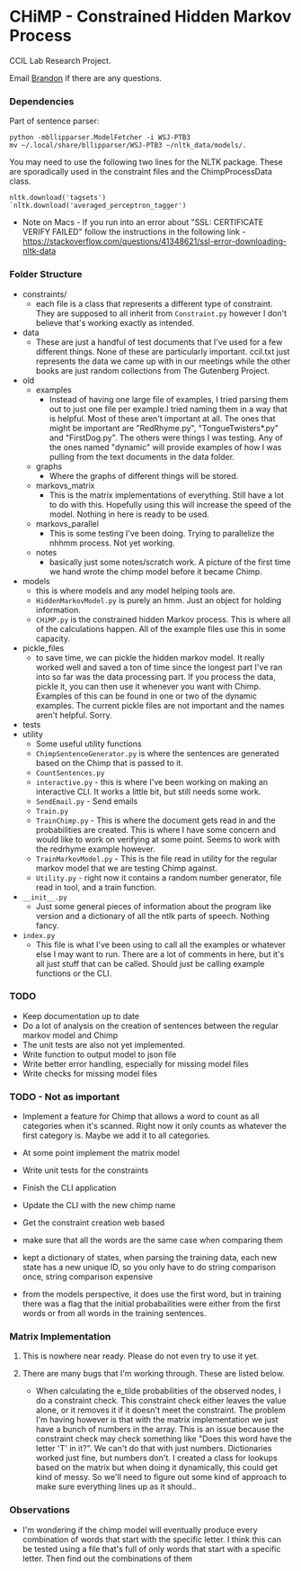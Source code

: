 # CHiMP - Constrained Hidden Markov Process
CCIL Lab Research Project.

Email [Brandon](mailto:biggbran@isu.edu) if there are any questions.

### Dependencies
Part of sentence parser:
```
python -mbllipparser.ModelFetcher -i WSJ-PTB3
mv ~/.local/share/bllipparser/WSJ-PTB3 ~/nltk_data/models/.
```


You may need to use the following two lines for the NLTK package. These are sporadically
used in the constraint files and the ChimpProcessData class.
```
nltk.download('tagsets')
`nltk.download('averaged_perceptron_tagger')
```
- Note on Macs - If you run into an error about "SSL: CERTIFICATE VERIFY FAILED" follow the instructions
in the following link - https://stackoverflow.com/questions/41348621/ssl-error-downloading-nltk-data
    
### Folder Structure
- constraints/
    - each file is a class that represents a different type of constraint.
They are supposed to all inherit from `Constraint.py` however I don't believe that's working
exactly as intended.
- data
    - These are just a handful of test documents that I've used for a few different things.
    None of these are particularly important. ccil.txt just represents the data we came up
    with in our meetings while the other books are just random collections from The Gutenberg Project.
- old
    - examples
        - Instead of having one large file of examples, I tried parsing them out to just one file per example.I tried naming them in a way that is helpful. Most of these aren't important at all. The ones that might be important are "RedRhyme.py", "TongueTwisters*.py" and "FirstDog.py". The others were things I was testing. Any of the ones named "dynamic" will provide examples of how I was pulling from the text documents in the data folder.
    - graphs
        - Where the graphs of different things will be stored.
    - markovs_matrix
        - This is the matrix implementations of everything. Still have a lot to do with this. Hopefully using this will increase the speed of the model. Nothing in here is ready to be used.
    - markovs_parallel
        - This is some testing I've been doing. Trying to parallelize the nhhmm process. Not yet working.
    - notes
        - basically just some notes/scratch work. A picture of the first time we hand wrote the chimp model before it became Chimp.
- models
    - this is where models and any model helping tools are. 
    - `HiddenMarkovModel.py` is purely an hmm. Just an object for holding information. 
    - `CHiMP.py` is the constrained hidden Markov process. This is where all of the calculations happen. All of the example files use this in some capacity.
- pickle_files
    - to save time, we can pickle the hidden markov model. It really worked well and saved a ton of time since the longest part I've ran into so far was the data processing part. If you process the data, pickle it, you can then use it whenever you want with Chimp. Examples of this can be found in one or two of the dynamic examples. The current pickle files are not important and the names aren't helpful. Sorry.
- tests
- utility
    - Some useful utility functions
    - `ChimpSentenceGenerator.py` is where the sentences are generated based on the Chimp that is passed to it. 
    - `CountSentences.py`
    - `interactive.py` - this is where I've been working on making an interactive CLI. It works a little bit, but still needs some work.
    - `SendEmail.py` - Send emails
    - `Train.py`
    - `TrainChimp.py` - This is where the document gets read in and the probabilities are created. This is where I have some concern and would like to work on verifying at some point. Seems to work with the redrhyme example however.
    - `TrainMarkovModel.py` - This is the file read in utility for the regular markov model that we are testing Chimp against.
    - `Utility.py` - right now it contains a random number generator, file read in tool, and a train function. 
- `__init__.py`
    - Just some general pieces of information about the program like version and a dictionary
    of all the ntlk parts of speech. Nothing fancy.
- `index.py`
    - This file is what I've been using to call all the examples or whatever else I may want to run.
    There are a lot of comments in here, but it's all just stuff that can be called. Should just be
    calling example functions or the CLI.

### TODO
- Keep documentation up to date
- Do a lot of analysis on the creation of sentences between the regular markov model and Chimp
- The unit tests are also not yet implemented.
- Write function to output model to json file
- Write better error handling, especially for missing model files
- Write checks for missing model files



### TODO - Not as important
- Implement a feature for Chimp that allows a word to count as all categories when it's
scanned. Right now it only counts as whatever the first category is. Maybe
we add it to all categories.
- At some point implement the matrix model
- Write unit tests for the constraints
- Finish the CLI application
- Update the CLI with the new chimp name
- Get the constraint creation web based
- make sure that all the words are the same case when comparing them

- kept a dictionary of states, when parsing the training data,
each new state has a new unique ID, so you only have to do string comparison once,
string comparison expensive
- from the models perspective, it does use the first word, but in training there was a flag
that the initial probabailities were either from the first words or from all words in the
training sentences.


### Matrix Implementation
1. This is nowhere near ready. Please do not even try to use it yet.
2. There are many bugs that I'm working through. These are listed below.
    
    - When calculating the e_tilde probabilities of the observed nodes, I 
    do a constraint check. This constraint check either leaves the value alone,
    or it removes it if it doesn't meet the constraint. The problem I'm having
    however is that with the matrix implementation we just have a bunch of numbers
    in the array. This is an issue because the constraint check may check something
    like "Does this word have the letter 'T' in it?". We can't do that with just numbers.
    Dictionaries worked just fine, but numbers don't. I created a class for lookups 
    based on the matrix but when doing it dynamically, this could get kind of messy. 
    So we'll need to figure out some kind of approach to make sure everything lines 
    up as it should..
    
### Observations
- I'm wondering if the chimp model will eventually produce every combination of words
that start with the specific letter. I think this can be tested using a file
that's full of only words that start with a specific letter. Then find out the 
combinations of them
